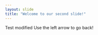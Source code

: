 ```yaml
---
layout: slide
title: "Welcome to our second slide!"
---
```

Test modified
Use the left arrow to go back!
